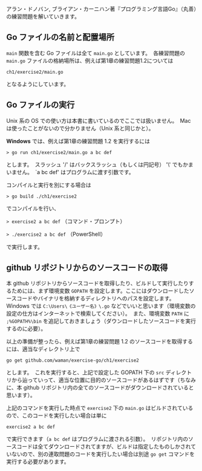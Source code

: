アラン・ドノバン, ブライアン・カーニハン著『プログラミング言語Go』（丸善）の練習問題を解いていきます。

## Go ファイルの名前と配置場所
`main` 関数を含む Go ファイルは全て `main.go` としています。　各練習問題の `main.go` ファイルの格納場所は、例えば第1章の練習問題1.2については

  `ch1/exercise2/main.go`
  
となるようにしています。

## Go ファイルの実行
Unix 系の OS での使い方は本書に書いているのでここでは扱いません。　Mac は使ったことがないので分かりません（Unix 系と同じかと）。

**Windows** では、例えば第1章の練習問題 1.2 を実行するには

`> go run ch1/exercise2/main.go a bc def` 

とします。　スラッシュ '/' はバックスラッシュ（もしくは円記号） '\\' でもかまいません。　`a bc def' はプログラムに渡す引数です。

コンパイルと実行を別にする場合は

  `> go build ./ch1/exercise2`
  
でコンパイルを行い、

  `> exercise2 a bc def`  （コマンド・プロンプト）
  
  `> ./exercise2 a bc def`  （PowerShell）
  
で実行します。

## github リポジトリからのソースコードの取得
本 github リポジトリからソースコードを取得したり、ビルドして実行したりするためには、まず環境変数 `GOPATH` を設定します。ここにはダウンロードしたソースコードやバイナリを格納するディレクトリへのパスを設定します。　Windows では `C:\Users\《ユーザー名》\.go` などでいいと思います（環境変数の設定の仕方はインターネットで検索してください）。　また、環境変数 `PATH` に `;%GOPATH%\bin` を追記しておきましょう（ダウンロードしたソースコードを実行するのに必要）。

以上の準備が整ったら、例えば第1章の練習問題 1.2 のソースコードを取得するには、適当なディレクトリ上で

  `go get github.com/waman/exercise-go/ch1/exercise2`
  
とします。　これを実行すると、上記で設定した GOPATH 下の `src` ディレクトリから辿っていって、適当な位置に目的のソースコードがあるはずです（ちなみに、本 github リポジトリ内の全てのソースコードがダウンロードされていると思います）。

上記のコマンドを実行した時点で `exercise2` 下の `main.go` はビルドされているので、このコードを実行したい場合は単に

  `exercise2 a bc def`
  
で実行できます（`a bc def` はプログラムに渡される引数）。　リポジトリ内のソースコードは全てダウンロードされてますが、ビルドは指定したものしかされていないので、別の連取問題のコードを実行したい場合は別途 `go get` コマンドを実行する必要があります。